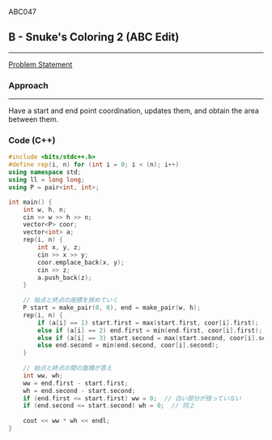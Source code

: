 ABC047

## B - Snuke's Coloring 2 (ABC Edit)
***
[Problem Statement](https://atcoder.jp/contests/abc047/tasks/abc047_b?lang=en)

### Approach
***
Have a start and end point coordination, updates them, and obtain the area between them.

### Code (C++)
```c++
#include <bits/stdc++.h>
#define rep(i, n) for (int i = 0; i < (n); i++)
using namespace std;
using ll = long long;
using P = pair<int, int>;

int main() {
    int w, h, n;
    cin >> w >> h >> n;
    vector<P> coor;
    vector<int> a;
    rep(i, n) {
        int x, y, z;
        cin >> x >> y;
        coor.emplace_back(x, y);
        cin >> z;
        a.push_back(z);
    }
    
    // 始点と終点の座標を狭めていく
    P start = make_pair(0, 0), end = make_pair(w, h);
    rep(i, n) {
        if (a[i] == 1) start.first = max(start.first, coor[i].first);
        else if (a[i] == 2) end.first = min(end.first, coor[i].first);
        else if (a[i] == 3) start.second = max(start.second, coor[i].second);
        else end.second = min(end.second, coor[i].second);
    }
    
    // 始点と終点の間の面積が答え
    int ww, wh;
    ww = end.first - start.first;
    wh = end.second - start.second;
    if (end.first <= start.first) ww = 0;  // 白い部分が残っていない
    if (end.second <= start.second) wh = 0;  // 同上
    
    cout << ww * wh << endl;
}
```